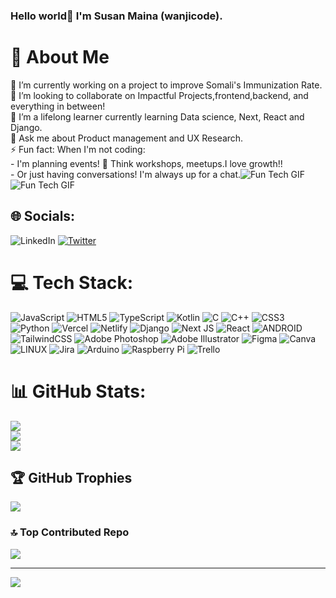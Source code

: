 ### Hello world👋 I'm Susan Maina (wanjicode).

# 💫 About Me
🔭 I’m currently working on a project to improve Somali's Immunization Rate.<br>👯 I’m looking to collaborate on Impactful Projects,frontend,backend, and everything in between!<br>🌱 I’m a lifelong learner currently learning Data science, Next, React and Django.<br>💬 Ask me about Product management and UX Research.<br>⚡ Fun fact: When I'm not coding:<br>                      - I'm planning events! 🚀 Think workshops, meetups.I love growth!! <br>                      - Or just having conversations! I'm always up for a chat.![Fun Tech GIF](https://example.com/fun-tech.gif)<br>![Fun Tech GIF](https://media.giphy.com/media/L1R1tvI9svkIWwpVYr/giphy.gif)<br>


## 🌐 Socials:
![LinkedIn](https://img.shields.io/badge/LinkedIn-%230077B5.svg?logo=linkedin&logoColor=white) [![Twitter](https://img.shields.io/badge/Twitter-%231DA1F2.svg?logo=Twitter&logoColor=white)](https://twitter.com/_wanjikode) 

# 💻 Tech Stack:
![JavaScript](https://img.shields.io/badge/javascript-%23323330.svg?style=for-the-badge&logo=javascript&logoColor=%23F7DF1E) ![HTML5](https://img.shields.io/badge/html5-%23E34F26.svg?style=for-the-badge&logo=html5&logoColor=white) ![TypeScript](https://img.shields.io/badge/typescript-%23007ACC.svg?style=for-the-badge&logo=typescript&logoColor=white) ![Kotlin](https://img.shields.io/badge/kotlin-%230095D5.svg?style=for-the-badge&logo=kotlin&logoColor=white) ![C](https://img.shields.io/badge/c-%2300599C.svg?style=for-the-badge&logo=c&logoColor=white) ![C++](https://img.shields.io/badge/c++-%2300599C.svg?style=for-the-badge&logo=c%2B%2B&logoColor=white) ![CSS3](https://img.shields.io/badge/css3-%231572B6.svg?style=for-the-badge&logo=css3&logoColor=white) ![Python](https://img.shields.io/badge/python-3670A0?style=for-the-badge&logo=python&logoColor=ffdd54) ![Vercel](https://img.shields.io/badge/vercel-%23000000.svg?style=for-the-badge&logo=vercel&logoColor=white) ![Netlify](https://img.shields.io/badge/netlify-%23000000.svg?style=for-the-badge&logo=netlify&logoColor=#00C7B7) ![Django](https://img.shields.io/badge/django-%23092E20.svg?style=for-the-badge&logo=django&logoColor=white) ![Next JS](https://img.shields.io/badge/Next-black?style=for-the-badge&logo=next.js&logoColor=white) ![React](https://img.shields.io/badge/react-%2320232a.svg?style=for-the-badge&logo=react&logoColor=%2361DAFB) ![ANDROID](https://img.shields.io/badge/android-%2320232a.svg?style=for-the-badge&logo=android&logoColor=%a4c639) ![TailwindCSS](https://img.shields.io/badge/tailwindcss-%2338B2AC.svg?style=for-the-badge&logo=tailwind-css&logoColor=white) ![Adobe Photoshop](https://img.shields.io/badge/adobephotoshop-%2331A8FF.svg?style=for-the-badge&logo=adobephotoshop&logoColor=white) ![Adobe Illustrator](https://img.shields.io/badge/adobeillustrator-%23FF9A00.svg?style=for-the-badge&logo=adobeillustrator&logoColor=white) 	![Figma](https://img.shields.io/badge/figma-%23F24E1E.svg?style=for-the-badge&logo=figma&logoColor=white) ![Canva](https://img.shields.io/badge/Canva-%2300C4CC.svg?style=for-the-badge&logo=Canva&logoColor=white) ![LINUX](https://img.shields.io/badge/Linux-FCC624?style=for-the-badge&logo=linux&logoColor=black) ![Jira](https://img.shields.io/badge/jira-%230A0FFF.svg?style=for-the-badge&logo=jira&logoColor=white) ![Arduino](https://img.shields.io/badge/-Arduino-00979D?style=for-the-badge&logo=Arduino&logoColor=white) ![Raspberry Pi](https://img.shields.io/badge/-RaspberryPi-C51A4A?style=for-the-badge&logo=Raspberry-Pi) ![Trello](https://img.shields.io/badge/Trello-%23026AA7.svg?style=for-the-badge&logo=Trello&logoColor=white)
# 📊 GitHub Stats:
![](https://github-readme-stats.vercel.app/api?username=swanjikumainaa&theme=dark&hide_border=false&include_all_commits=true&count_private=true)<br/>
![](https://github-readme-streak-stats.herokuapp.com/?user=swanjikumainaa&theme=dark&hide_border=false)<br/>
![](https://github-readme-stats.vercel.app/api/top-langs/?username=swanjikumainaa&theme=dark&hide_border=false&include_all_commits=true&count_private=true&layout=compact)

## 🏆 GitHub Trophies
![](https://github-profile-trophy.vercel.app/?username=swanjikumainaa&theme=radical&no-frame=false&no-bg=false&margin-w=4)

### 🔝 Top Contributed Repo
![](https://github-contributor-stats.vercel.app/api?username=swanjikumainaa&limit=5&theme=dark&combine_all_yearly_contributions=true)

---
[![](https://visitcount.itsvg.in/api?id=swanjikumainaa&icon=0&color=0)](https://visitcount.itsvg.in)

<!-- Proudly created with GPRM ( https://gprm.itsvg.in ) -->
